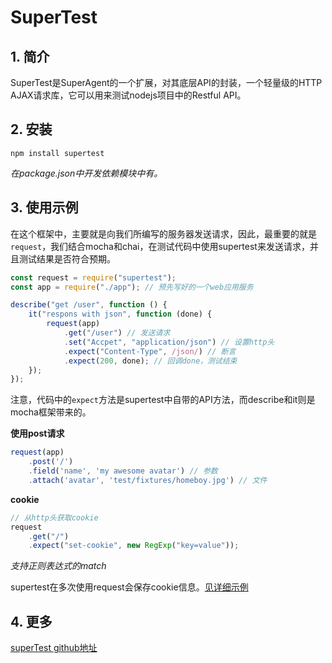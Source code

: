 # SuperTest

## 1. 简介

SuperTest是SuperAgent的一个扩展，对其底层API的封装，一个轻量级的HTTP AJAX请求库，它可以用来测试nodejs项目中的Restful API。

## 2. 安装

```shell
npm install supertest
```

*在package.json中开发依赖模块中有。*

## 3. 使用示例

在这个框架中，主要就是向我们所编写的服务器发送请求，因此，最重要的就是`request`，我们结合mocha和chai，在测试代码中使用supertest来发送请求，并且测试结果是否符合预期。

```javascript
const request = require("supertest");
const app = require("./app"); // 预先写好的一个web应用服务

describe("get /user", function () {
    it("respons with json", function (done) {
        request(app)
            .get("/user") // 发送请求
            .set("Accpet", "application/json") // 设置http头
            .expect("Content-Type", /json/) // 断言
            .expect(200, done); // 回调done，测试结束
    });
});
```

注意，代码中的`expect`方法是supertest中自带的API方法，而describe和it则是mocha框架带来的。


**使用post请求**

```javascript
request(app)
    .post('/')
    .field('name', 'my awesome avatar') // 参数
    .attach('avatar', 'test/fixtures/homeboy.jpg') // 文件
```

**cookie**

```javascript
// 从http头获取cookie
request
    .get("/")
    .expect("set-cookie", new RegExp("key=value"));
```

*支持正则表达式的match*

supertest在多次使用request会保存cookie信息。[见详细示例](../../koa-learning/cookie)


## 4. 更多

[superTest github地址](https://github.com/visionmedia/supertest)